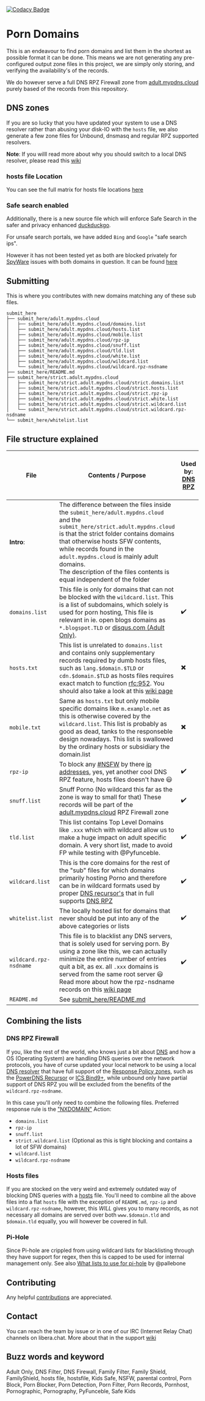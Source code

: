 [![Codacy Badge](https://api.codacy.com/project/badge/Grade/3edd253ce42f4f0d8f51fbf81095090d)](https://app.codacy.com/gh/mypdns/porn-records/dashboard)

# Porn Domains

This is an endeavour to find porn domains and list them in the shortest as
possible format it can be done. This means we are not generating any pre-
configured output zone files in this project, we are simply only storing,
and verifying the availability's of the records.

We do however serve a full DNS RPZ Firewall zone from
[adult.mypdns.cloud](https://mypdns.org/mypdns/support/-/wikis/RPZ-List#adultmypdnscloud)
purely based of the records from this repository.

## DNS zones
If you are so lucky that you have updated your system to use a DNS resolver
rather than abusing your disk-IO with the `hosts` file, we also generate a few
zone files for Unbound, dnsmasq and regular RPZ supported resolvers.

**Note**: If you willl read more about why you should switch to a local
DNS resolver, please read this
[wiki](https://mypdns.org/mypdns/support/-/wikis/Performance-Test-of-Hosts-File-vs.-Dns-recursors)

### hosts file Location
You can see the full matrix for hosts file locations
[here](https://mypdns.org/mypdns/support/-/wikis/DNS-Hosts#location-in-the-file-system)

### Safe search enabled
Additionally, there is a new source file which will enforce Safe Search
in the safer and privacy enhanced [duckduckgo](https://safe.duckduckgo.com).

For unsafe search portals, we have added `Bing` and `Google` "safe search
ips".

However it has not been tested yet as both are blocked privately for
[SpyWare](https://mypdns.org/mypdns/support/-/wikis/SpyWare) issues with
both domains in question. It can be found [here](SafeSearch/hosts)

## Submitting

This is where you contributes with new domains matching any of these sub
files.

```shell
submit_here
├── submit_here/adult.mypdns.cloud
│   ├── submit_here/adult.mypdns.cloud/domains.list
│   ├── submit_here/adult.mypdns.cloud/hosts.list
│   ├── submit_here/adult.mypdns.cloud/mobile.list
│   ├── submit_here/adult.mypdns.cloud/rpz-ip
│   ├── submit_here/adult.mypdns.cloud/snuff.list
│   ├── submit_here/adult.mypdns.cloud/tld.list
│   ├── submit_here/adult.mypdns.cloud/white.list
│   ├── submit_here/adult.mypdns.cloud/wildcard.list
│   └── submit_here/adult.mypdns.cloud/wildcard.rpz-nsdname
├── submit_here/README.md
├── submit_here/strict.adult.mypdns.cloud
│   ├── submit_here/strict.adult.mypdns.cloud/strict.domains.list
│   ├── submit_here/strict.adult.mypdns.cloud/strict.hosts.list
│   ├── submit_here/strict.adult.mypdns.cloud/strict.rpz-ip
│   ├── submit_here/strict.adult.mypdns.cloud/strict.white.list
│   ├── submit_here/strict.adult.mypdns.cloud/strict.wildcard.list
│   └── submit_here/strict.adult.mypdns.cloud/strict.wildcard.rpz-nsdname
└── submit_here/whitelist.list
```


## File structure explained

| File                   | Contents / Purpose                                                                                                                                                                                                                                                                                                                                              | Used by:<br>[DNS RPZ](#dns-rpz-firewall) | Used by:<br>[Pi-Hole](#pi-hole) <br> [Hosts files](#hosts-files) |
| ---------------------- | --------------------------------------------------------------------------------------------------------------------------------------------------------------------------------------------------------------------------------------------------------------------------------------------------------------------------------------------------------------- | ---------------------------------------- | ---------------------------------------------------------------- |
| **Intro**:             | The difference between the files inside the `submit_here/adult.mypdns.cloud` and the `submit_here/strict.adult.mypdns.cloud` is that the strict folder contains domains that otherwise hosts SFW contents, while records found in the `adult.mypdns.cloud` is mainly adult domains.<br>The description of the files contents is equal independent of the folder |                                          |                                                                  |
| `domains.list`         | This file is only for domains that can not be blocked with the `wildcard.list`. This is a list of subdomains, which solely is used for porn hosting, This file is relevant in ie. open blogs domains as `*.blogspot.TLD` or [disqus.com (Adult Only)][disqus.com].                                                                                              | :heavy_check_mark:                       | :heavy_check_mark:                                               |
| `hosts.txt`            | This list is unrelated to `domains.list` and contains only supplementary records required by dumb hosts files, such as `lang.$domain.$TLD` or `cdn.$domain.$TLD` as hosts files requires exact match to function [rfc:952][rfc_952]. You should also take a look at this [wiki page][wiki_DNS_host]                                                             | :heavy_multiplication_x:                 | :heavy_check_mark:                                               |
| `mobile.txt`           | Same as `hosts.txt` but only mobile specific domains like `m.example.net` as this is otherwise covered by the `wildcard.list`. This list is probably as good as dead, tanks to the responseble design nowadays. This list is swallowed by the ordinary hosts or subsidiary the domain.list                                                                      | :heavy_multiplication_x:                 | :heavy_check_mark:                                               |
| `rpz-ip`               | To block any [#NSFW][NSFW] by there [ip addresses][IP_Addresses], yes, yet another cool DNS RPZ feature, hosts files doesn't have :smiley:                                                                                                                                                                                                                      | :heavy_check_mark:                       | :heavy_multiplication_x:                                         |
| `snuff.list`           | Snuff Porno (No wildcard this far as the zone is way to small for that) These records will be part of the [adult.mypdns.cloud][adult.mypdns.cloud] RPZ Firewall zone                                                                                                                                                                                            | :heavy_check_mark:                       | :heavy_check_mark:                                               |
| `tld.list`             | This list contains Top Level Domains like `.xxx` which with wildcard allow us to make a huge impact on adult specific domain. A very short list, made to avoid FP while testing with @Pyfunceble.                                                                                                                                                               | :heavy_check_mark:                       | :heavy_multiplication_x:                                         |
| `wildcard.list`        | This is the core domains for the rest of the "sub" files for which domains primarily hosting Porno and therefore can be in wildcard formats used by proper [DNS recursor's][DNS_recursor] that in full supports [DNS RPZ][DNS_RPZ]                                                                                                                              | :heavy_check_mark:                       | :heavy_check_mark:                                               |
| `whitelist.list`       | The locally hosted list for domains that never should be put into any of the above categories or lists                                                                                                                                                                                                                                                          | :heavy_check_mark:                       | :heavy_multiplication_x:                                         |
| `wildcard.rpz-nsdname` | This file is to blacklist any DNS servers, that is solely used for serving porn. By using a zone like this, we can actually minimize the entire number of entries quit a bit, as ex. all `.xxx` domains is served from the same root server :smiley: Read more about how the rpz-nsdname records on this [wiki page][wiki_rpz-nsdname]                          | :heavy_check_mark:                       | :heavy_multiplication_x:                                         |
| `README.md`            | See [submit_here/README.md](submit_here/README.md)                                                                                                                                                                                                                                                                                                              |                                          |                                                                  |


## Combining the lists

### DNS RPZ Firewall
If you, like the rest of the world, who knows just a bit about
[DNS](https://mypdns.org/MypDNS/support/-/wikis/dns/) and how a OS
(Operating System) are handling DNS queries over the network protocols,
you have of curse updated your local network to be using a local
[DNS resolver](https://mypdns.org/mypdns/support/-/wikis/dns/DnsResolver)
that have full support of the
[Response Policy zones](https://mypdns.org/MypDNS/support/-/wikis/rpz/),
such as the [PowerDNS Recursor](https://www.mypdns.org/source/pdns-recursor/)
or [ICS Bind9+](https://mypdns.org/rpz/dns-rpz-integration/-/tree/master/Bind_9),
while unbound only have partial support of DNS RPZ you will be excluded
from the benefits of the `wildcard.rpz-nsdname`.

In this case you'll only need to combine the following files.
Preferred response rule is the
["NXDOMAIN"](https://mypdns.org/mypdns/support/-/wikis/RPZ-record-types#the-nxdomain-action-cname-anchor-nxdomain)
Action:

  - `domains.list`
  - `rpz-ip`
  - `snuff.list`
  - `strict.wildcard.list` (Optional as this is tight blocking and 
    contains a lot of SFW domains)
  - `wildcard.list`
  - `wildcard.rpz-nsdname`


### Hosts files
If you are stocked on the very weird and extremely outdated way of
blocking DNS queries with a [hosts](https://mypdns.org/mypdns/support/-/wikis/DNS-Hosts)
file. You'll need to combine all the above files into a flat `hosts`
file with the exception of `README.md`, `rpz-ip` and
`wildcard.rpz-nsdname`, however, this _WILL_ gives you to many records,
as not necessary all domains are served over both `www.$domain.tld` and
`$domain.tld` equally, you will however be covered in full.


### Pi-Hole
Since Pi-hole are crippled from using wildcard lists for blacklisting through
they have support for regex, then this is capped to be used for internal 
management only. See also
[What lists to use for pi-hole](https://mypdns.org/mypdns/support/-/issues/253)
by @pallebone


## Contributing
Any helpful [contributions](https://mypdns.org/my-privacy-dns/porn-records/-/blob/master/CONTRIBUTING.md)
are appreciated.


## Contact
You can reach the team by issue or in one of our IRC (Internet Relay
Chat) channels on libera.chat. More about that in the support
[wiki](https://mypdns.org/mypdns/support/-/wikis/home#internet-relay-chat-irc)


## Buzz words and keyword
Adult Only, DNS Filter, DNS Firewall, Family Filter, Family Shield,
FamilyShield, hosts file, hostsfile, Kids Safe, NSFW, parental control,
Porn Block, Porn Blocker, Porn Detection, Porn Filter, Porn Records,
Pornhost, Pornographic, Pornography, PyFunceble, Safe Kids


[DNS_RPZ]: https://mypdns.org/MypDNS/support/-/wikis/rpz/
[DNS_recursor]: https://mypdns.org/mypdns/support/-/wikis/dns/DnsResolver
[adult.mypdns.cloud]: https://mypdns.org/mypdns/support/-/wikis/RPZ-List#adultmypdnscloud
[IP_Addresses]: https://mypdns.org/mypdns/support/-/wikis/RPZ-record-types#the-response-ip-address-trigger-rpz-ip
[NSFW]: https://mypdns.org/groups/my-privacy-dns/-/issues?scope=all&state=all&label_name[]=NSFW%3A%3APorn
[rfc_952]: (http://tools.ietf.org/html/rfc952)
[wiki_DNS_host]: https://mypdns.org/mypdns/support/-/wikis/DNS-Hosts
[wiki_rpz-nsdname]: https://mypdns.org/mypdns/support/-/wikis/RPZ-record-types#the-nsdname-trigger-rpz-nsdname-anchor-nsdname

[disqus.com]: https://mypdns.org/my-privacy-dns/porn-records/-/issues/1415
